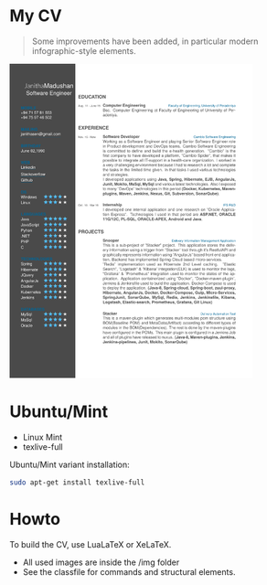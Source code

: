 # My CV

> Some improvements have been added, in particular modern infographic-style elements.

<img src="https://github.com/janitham/pm/raw/master/cv.pdf" 
width="425" height="550">


# Ubuntu/Mint

* Linux Mint
 * texlive-full

Ubuntu/Mint variant installation:

```sh
sudo apt-get install texlive-full
```


# Howto

To build the CV, use LuaLaTeX or XeLaTeX.

* All used images are inside the /img folder
* See the classfile for commands and structural elements.


